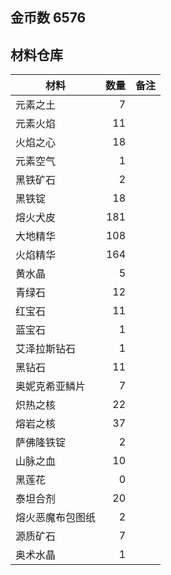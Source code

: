 ## 金币数 6576
## 材料仓库
| 材料        | 数量   |  备注  |
| --------   | -----:  | :----:  |
| 元素之土      | 7   |        |
| 元素火焰      | 11   |        |
| 火焰之心        |   18   |      |
| 元素空气        |    1   |    |
|黑铁矿石|2||
|黑铁锭|18||
|熔火犬皮|181||
|大地精华|108||
|火焰精华|164||
|黄水晶|5||
|青绿石|12||
|红宝石|11||
|蓝宝石|1||
|艾泽拉斯钻石|1||
|黑钻石|11||
|奥妮克希亚鳞片|7||
|炽热之核|22||
|熔岩之核|37||
|萨佛隆铁锭|2||
|山脉之血|10||
|黑莲花|0||
|泰坦合剂|20||
|熔火恶魔布包图纸|2||
|源质矿石|7||
|奥术水晶|1||
